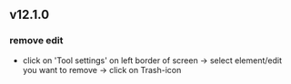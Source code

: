 ## v12.1.0
### remove edit
- click on 'Tool settings' on left border of screen -> select element/edit you want to remove -> click on Trash-icon